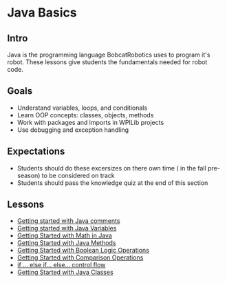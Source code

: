 # Java Basics

## Intro
Java is the programming language BobcatRobotics uses to program it's robot. These lessons give students the fundamentals needed for robot code.

## Goals
- Understand variables, loops, and conditionals
- Learn OOP concepts: classes, objects, methods
- Work with packages and imports in WPILib projects
- Use debugging and exception handling

## Expectations
- Students should do these excersizes on there own time ( in the fall pre-season) to be considered on track
- Students should pass the knowledge quiz at the end of this section

## Lessons
- [Getting started with Java comments](background/javabasics/PartOne_Comments.md)
- [Getting started with Java Variables](background/javabasics/PartTwo_Variables.md)
- [Getting Started with Math in Java](background/javabasics/PartThree_Math.md)
- [Getting Started with Java Methods](background/javabasics/PartFour_Methods.md)
- [Getting Started with Boolean Logic Operations](background/javabasics/PartSix_BooleanOperators.md)
- [Getting Started with Comparison Operations](background/javabasics/PartSeven_ComparisonOperators.md)
- [if ... else if... else... control flow](Pbackground/javabasics/PartFive_IfElseIfElse.md)
- [Getting Started with Java Classes](background/javabasics/PartEight_Classes.md)